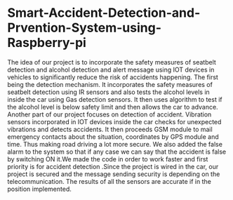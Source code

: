 # Smart-Accident-Detection-and-Prvention-System-using-Raspberry-pi
The idea of our project is to incorporate the safety measures of seatbelt detection and alcohol detection and alert message using IOT devices in vehicles to significantly reduce the risk of accidents happening. The first being the detection mechanism. It incorporates the safety measures of seatbelt detection using IR sensors and also tests the alcohol levels in inside the car using Gas detection sensors. It then uses algorithm to test if the alcohol level is below safety limit and then allows the car to advance. Another part of our project focuses on detection of accident. Vibration sensors incorporated in IOT devices inside the car checks for unexpected vibrations and detects accidents. It then proceeds GSM module to mail emergency contacts about the situation, coordinates by GPS module and time. Thus making road driving a lot more secure. We also added the false alarm to the system so that if any case we can say that the accident is false by switching ON it.We made the code in order to work faster and first priority is for accident detection .Since the project is wired in the car, our project is secured and the message sending security is depending on the telecommunication. The results of all the sensors are accurate if in the position implemented.
